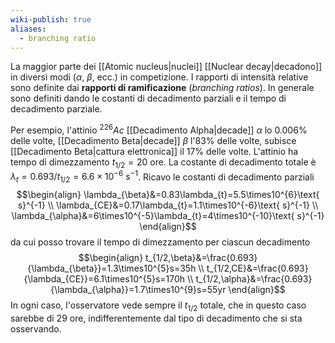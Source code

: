 ```yaml
---
wiki-publish: true
aliases:
  - branching ratio
---
```

La maggior parte dei [[Atomic nucleus|nuclei]] [[Nuclear decay|decadono]] in diversi modi ($\alpha$, $\beta$, ecc.) in competizione. I rapporti di intensità relative sono definite dai **rapporti di ramificazione** (*branching ratios*). In generale sono definiti dando le costanti di decadimento parziali e il tempo di decadimento parziale.

Per esempio, l'attinio $^{226}Ac$ [[Decadimento Alpha|decade]] $\alpha$ lo 0.006% delle volte, [[Decadimento Beta|decade]] $\beta$ l'83% delle volte, subisce [[Decadimento Beta|cattura elettronica]] il 17% delle volte. L'attinio ha tempo di dimezzamento $t_{1/2}=20$ ore. La costante di decadimento totale è $\lambda_{t}=0.693/t_{1/2}=6.6\times10^{-6}\text{ s}^{-1}$. Ricavo le costanti di decadimento parziali
$$\begin{align}
\lambda_{\beta}&=0.83\lambda_{t}=5.5\times10^{6}\text{ s}^{-1} \\
\lambda_{CE}&=0.17\lambda_{t}=1.1\times10^{-6}\text{ s}^{-1} \\
\lambda_{\alpha}&=6\times10^{-5}\lambda_{t}=4\times10^{-10}\text{ s}^{-1}
\end{align}$$
da cui posso trovare il tempo di dimezzamento per ciascun decadimento
$$\begin{align}
t_{1/2,\beta}&=\frac{0.693}{\lambda_{\beta}}=1.3\times10^{5}s=35h \\
t_{1/2,CE}&=\frac{0.693}{\lambda_{CE}}=6.1\times10^{5}s=170h \\
t_{1/2,\alpha}&=\frac{0.693}{\lambda_{\alpha}}=1.7\times10^{9}s=55yr
\end{align}$$
In ogni caso, l'osservatore vede sempre il $t_{1/2}$ totale, che in questo caso sarebbe di 29 ore, indifferentemente dal tipo di decadimento che si sta osservando.